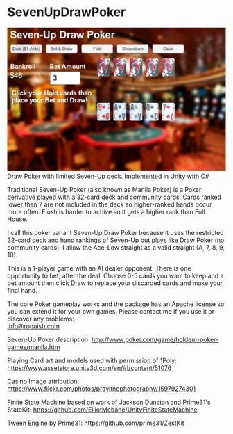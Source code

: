 # SevenUpDrawPoker
![img](Screenshot.png)
Draw Poker with limited Seven-Up deck. Implemented in Unity with C#  
  
Traditional Seven-Up Poker (also known as Manila Poker) is a Poker derivative played with a 32-card deck and community cards. Cards ranked lower than 7 are not included in the deck so higher-ranked hands occur more often. Flush is harder to achive so it gets a higher rank than Full House.  
  
I call this poker variant Seven-Up Draw Poker because it uses the restricted 32-card deck and hand rankings of Seven-Up but plays like Draw Poker (no community cards). I allow the Ace-Low straight as a valid straight (A, 7, 8, 9, 10).  
  
This is a 1-player game with an AI dealer opponent. There is one opportunity to bet, after the deal. Choose 0-5 cards you want to keep and a bet amount then click Draw to replace your discarded cards and make your final hand.  
  
The core Poker gameplay works and the package has an Apache license so you can extend it for your own games. Please contact me if you use it or discover any problems:   
info@roguish.com   
  
Seven-Up Poker description: http://www.poker.com/game/holdem-poker-games/manila.htm  
  
Playing Card art and models used with permission of 1Poly:   https://www.assetstore.unity3d.com/en/#!/content/51076  
  
Casino Image attribution:  
https://www.flickr.com/photos/prayitnophotography/15979274301  
  
Finite State Machine based on work of Jackson Dunstan and Prime31's StateKit:   https://github.com/ElliotMebane/UnityFiniteStateMachine  
  
Tween Engine by Prime31: https://github.com/prime31/ZestKit   
